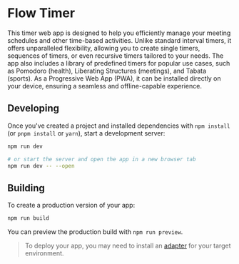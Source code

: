 # Flow Timer
This timer web app is designed to help you efficiently manage your meeting schedules and other time-based activities. Unlike standard interval timers, it offers unparalleled flexibility, allowing you to create single timers, sequences of timers, or even recursive timers tailored to your needs. The app also includes a library of predefined timers for popular use cases, such as Pomodoro (health), Liberating Structures (meetings), and Tabata (sports). As a Progressive Web App (PWA), it can be installed directly on your device, ensuring a seamless and offline-capable experience.

## Developing

Once you've created a project and installed dependencies with `npm install` (or `pnpm install` or `yarn`), start a development server:

```bash
npm run dev

# or start the server and open the app in a new browser tab
npm run dev -- --open
```

## Building

To create a production version of your app:

```bash
npm run build
```

You can preview the production build with `npm run preview`.

> To deploy your app, you may need to install an [adapter](https://svelte.dev/docs/kit/adapters) for your target environment.
